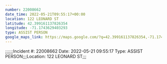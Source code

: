 ```yaml
---
number: 22008662
date_time: 2022-05-21T09:55:17+00:00
location: 122 LEONARD ST
latitude: 42.399161137826354
longitude: -71.1743629403293
type: ASSIST PERSON
google_maps_link: https://maps.google.com/?q=42.399161137826354,-71.1743629403293
---
```


;;;;;;Incident #: 22008662   Date: 2022-05-21 09:55:17   Type: ASSIST PERSON;;;Location: 122 LEONARD ST;;;
